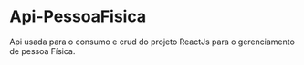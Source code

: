 # Api-PessoaFisica
Api usada para o consumo e crud do projeto ReactJs para o gerenciamento de pessoa Física.
